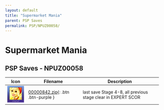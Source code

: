 ```yaml
---
layout: default
title: "Supermarket Mania"
parent: PSP Saves
permalink: PSP/NPUZ00058/
---
```

# Supermarket Mania

## PSP Saves - NPUZ00058

| Icon | Filename | Description |
|------|----------|-------------|
| ![Supermarket Mania](ICON0.PNG) | [00000842.zip](00000842.zip){: .btn .btn-purple } | last save Stage 4-8, all previous stage clear in EXPERT SCOR |

